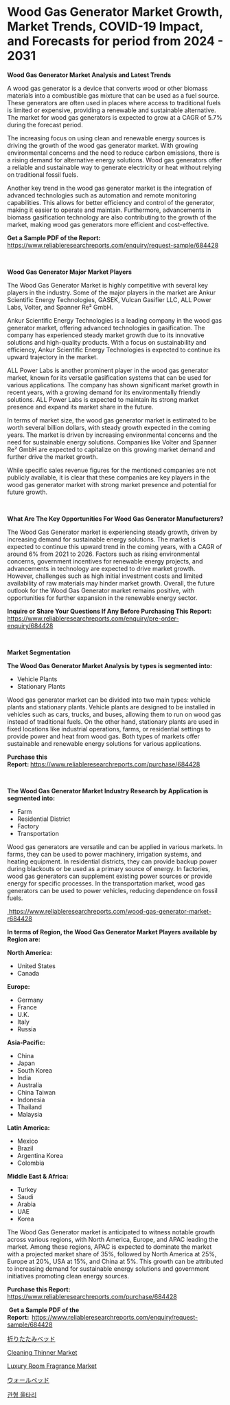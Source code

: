 <p><h1>Wood Gas Generator Market Growth, Market Trends, COVID-19 Impact, and Forecasts for period from 2024 - 2031</h1></p><p><strong>Wood Gas Generator Market Analysis and Latest Trends</strong></p>
<p><p>A wood gas generator is a device that converts wood or other biomass materials into a combustible gas mixture that can be used as a fuel source. These generators are often used in places where access to traditional fuels is limited or expensive, providing a renewable and sustainable alternative. The market for wood gas generators is expected to grow at a CAGR of 5.7% during the forecast period.</p><p>The increasing focus on using clean and renewable energy sources is driving the growth of the wood gas generator market. With growing environmental concerns and the need to reduce carbon emissions, there is a rising demand for alternative energy solutions. Wood gas generators offer a reliable and sustainable way to generate electricity or heat without relying on traditional fossil fuels.</p><p>Another key trend in the wood gas generator market is the integration of advanced technologies such as automation and remote monitoring capabilities. This allows for better efficiency and control of the generator, making it easier to operate and maintain. Furthermore, advancements in biomass gasification technology are also contributing to the growth of the market, making wood gas generators more efficient and cost-effective.</p></p>
<p><strong>Get a Sample PDF of the Report:&nbsp;</strong> <a href="https://www.reliableresearchreports.com/enquiry/request-sample/684428">https://www.reliableresearchreports.com/enquiry/request-sample/684428</a></p>
<p>&nbsp;</p>
<p><strong>Wood Gas Generator Major Market Players</strong></p>
<p><p>The Wood Gas Generator Market is highly competitive with several key players in the industry. Some of the major players in the market are Ankur Scientific Energy Technologies, GASEK, Vulcan Gasifier LLC, ALL Power Labs, Volter, and Spanner Re² GmbH.</p><p>Ankur Scientific Energy Technologies is a leading company in the wood gas generator market, offering advanced technologies in gasification. The company has experienced steady market growth due to its innovative solutions and high-quality products. With a focus on sustainability and efficiency, Ankur Scientific Energy Technologies is expected to continue its upward trajectory in the market.</p><p>ALL Power Labs is another prominent player in the wood gas generator market, known for its versatile gasification systems that can be used for various applications. The company has shown significant market growth in recent years, with a growing demand for its environmentally friendly solutions. ALL Power Labs is expected to maintain its strong market presence and expand its market share in the future.</p><p>In terms of market size, the wood gas generator market is estimated to be worth several billion dollars, with steady growth expected in the coming years. The market is driven by increasing environmental concerns and the need for sustainable energy solutions. Companies like Volter and Spanner Re² GmbH are expected to capitalize on this growing market demand and further drive the market growth.</p><p>While specific sales revenue figures for the mentioned companies are not publicly available, it is clear that these companies are key players in the wood gas generator market with strong market presence and potential for future growth.</p></p>
<p>&nbsp;</p>
<p><strong>What Are The Key Opportunities For Wood Gas Generator Manufacturers?</strong></p>
<p><p>The Wood Gas Generator market is experiencing steady growth, driven by increasing demand for sustainable energy solutions. The market is expected to continue this upward trend in the coming years, with a CAGR of around 6% from 2021 to 2026. Factors such as rising environmental concerns, government incentives for renewable energy projects, and advancements in technology are expected to drive market growth. However, challenges such as high initial investment costs and limited availability of raw materials may hinder market growth. Overall, the future outlook for the Wood Gas Generator market remains positive, with opportunities for further expansion in the renewable energy sector.</p></p>
<p><strong>Inquire or Share Your Questions If Any Before Purchasing This Report:</strong> <a href="https://www.reliableresearchreports.com/enquiry/pre-order-enquiry/684428">https://www.reliableresearchreports.com/enquiry/pre-order-enquiry/684428</a></p>
<p>&nbsp;</p>
<p><strong>Market Segmentation</strong></p>
<p><strong>The Wood Gas Generator Market Analysis by types is segmented into:</strong></p>
<p><ul><li>Vehicle Plants</li><li>Stationary Plants</li></ul></p>
<p><p>Wood gas generator market can be divided into two main types: vehicle plants and stationary plants. Vehicle plants are designed to be installed in vehicles such as cars, trucks, and buses, allowing them to run on wood gas instead of traditional fuels. On the other hand, stationary plants are used in fixed locations like industrial operations, farms, or residential settings to provide power and heat from wood gas. Both types of markets offer sustainable and renewable energy solutions for various applications.</p></p>
<p><strong>Purchase this Report:&nbsp;</strong><a href="https://www.reliableresearchreports.com/purchase/684428">https://www.reliableresearchreports.com/purchase/684428</a></p>
<p>&nbsp;</p>
<p><strong>The Wood Gas Generator Market Industry Research by Application is segmented into:</strong></p>
<p><ul><li>Farm</li><li>Residential District</li><li>Factory</li><li>Transportation</li></ul></p>
<p><p>Wood gas generators are versatile and can be applied in various markets. In farms, they can be used to power machinery, irrigation systems, and heating equipment. In residential districts, they can provide backup power during blackouts or be used as a primary source of energy. In factories, wood gas generators can supplement existing power sources or provide energy for specific processes. In the transportation market, wood gas generators can be used to power vehicles, reducing dependence on fossil fuels.</p></p>
<p><a href="https://www.reliableresearchreports.com/wood-gas-generator-market-r684428">&nbsp;https://www.reliableresearchreports.com/wood-gas-generator-market-r684428</a></p>
<p><strong>In terms of Region, the Wood Gas Generator Market Players available by Region are:</strong></p>
<p>
    <p> <strong> North America: </strong>
        <ul>
            <li>United States</li>
            <li>Canada</li>
        </ul>
        </p> 
    <p> <strong> Europe: </strong>
        <ul>
            <li>Germany</li>
            <li>France</li>
            <li>U.K.</li>
            <li>Italy</li>
            <li>Russia</li>
        </ul>
        </p> 
    <p> <strong> Asia-Pacific: </strong>
        <ul>
            <li>China</li>
            <li>Japan</li>
            <li>South Korea</li>
            <li>India</li>
            <li>Australia</li>
            <li>China Taiwan</li>
            <li>Indonesia</li>
            <li>Thailand</li>
            <li>Malaysia</li>
        </ul>
        </p> 
    <p> <strong> Latin America: </strong>
        <ul>
            <li>Mexico</li>
            <li>Brazil</li>
            <li>Argentina Korea</li>
            <li>Colombia</li>
        </ul>
        </p> 
    <p> <strong> Middle East & Africa: </strong>
        <ul>
            <li>Turkey</li>
            <li>Saudi</li>
            <li>Arabia</li>
            <li>UAE</li>
            <li>Korea</li>
        </ul>
    </p>
    </p>
<p><p>The Wood Gas Generator market is anticipated to witness notable growth across various regions, with North America, Europe, and APAC leading the market. Among these regions, APAC is expected to dominate the market with a projected market share of 35%, followed by North America at 25%, Europe at 20%, USA at 15%, and China at 5%. This growth can be attributed to increasing demand for sustainable energy solutions and government initiatives promoting clean energy sources.</p></p>
<p><strong>Purchase this Report: </strong><a href="https://www.reliableresearchreports.com/purchase/684428">https://www.reliableresearchreports.com/purchase/684428</a></p>
<p>&nbsp;<strong>Get a Sample PDF of the Report:&nbsp;&nbsp;</strong><a href="https://www.reliableresearchreports.com/enquiry/request-sample/684428">https://www.reliableresearchreports.com/enquiry/request-sample/684428</a></p>
<p><strong></strong></p>
<p><p><a href="https://github.com/zekaoe592392/Market-Research-Report-List-1/blob/main/994969035142.md">折りたたみベッド</a></p><p><a href="https://www.linkedin.com/pulse/decoding-cleaning-thinner-market-deep-dive-latest-trends-gnt3e?trackingId=5hW083DqbaDHFgqbjXt%2Ftw%3D%3D">Cleaning Thinner Market</a></p><p><a href="https://www.linkedin.com/pulse/luxury-room-fragrance-market-analysis-its-cagr-segmentation-0wyxc?trackingId=KtHpHCtWmS93I9x0H6Efmw%3D%3D">Luxury Room Fragrance Market</a></p><p><a href="https://github.com/charm854/Market-Research-Report-List-1/blob/main/767152935141.md">ウォールベッド</a></p><p><a href="https://github.com/iansanftyord09878/Market-Research-Report-List-1/blob/main/500424332297.md">관형 울타리</a></p></p>